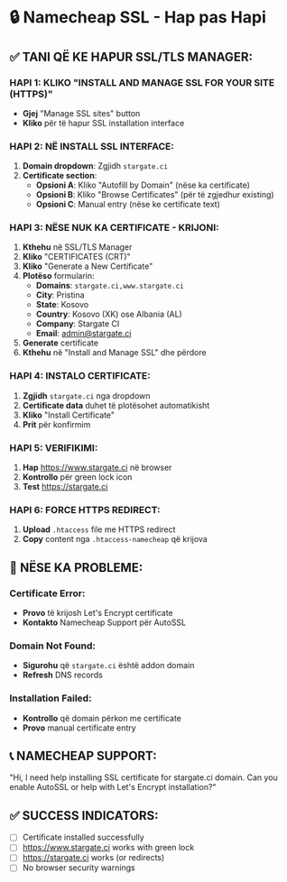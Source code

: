 # 🔒 Namecheap SSL - Hap pas Hapi

## ✅ TANI QË KE HAPUR SSL/TLS MANAGER:

### **HAPI 1: KLIKO "INSTALL AND MANAGE SSL FOR YOUR SITE (HTTPS)"**
- **Gjej** "Manage SSL sites" button
- **Kliko** për të hapur SSL installation interface

### **HAPI 2: NË INSTALL SSL INTERFACE:**
1. **Domain dropdown**: Zgjidh `stargate.ci`
2. **Certificate section**: 
   - **Opsioni A**: Kliko "Autofill by Domain" (nëse ka certificate)
   - **Opsioni B**: Kliko "Browse Certificates" (për të zgjedhur existing)
   - **Opsioni C**: Manual entry (nëse ke certificate text)

### **HAPI 3: NËSE NUK KA CERTIFICATE - KRIJONI:**
1. **Kthehu** në SSL/TLS Manager
2. **Kliko** "CERTIFICATES (CRT)"
3. **Kliko** "Generate a New Certificate"
4. **Plotëso** formularin:
   - **Domains**: `stargate.ci,www.stargate.ci` 
   - **City**: Pristina
   - **State**: Kosovo
   - **Country**: Kosovo (XK) ose Albania (AL)
   - **Company**: Stargate CI
   - **Email**: admin@stargate.ci
5. **Generate** certificate
6. **Kthehu** në "Install and Manage SSL" dhe përdore

### **HAPI 4: INSTALO CERTIFICATE:**
1. **Zgjidh** `stargate.ci` nga dropdown
2. **Certificate data** duhet të plotësohet automatikisht
3. **Kliko** "Install Certificate"
4. **Prit** për konfirmim

### **HAPI 5: VERIFIKIMI:**
1. **Hap** https://www.stargate.ci në browser
2. **Kontrollo** për green lock icon
3. **Test** https://stargate.ci

### **HAPI 6: FORCE HTTPS REDIRECT:**
1. **Upload** `.htaccess` file me HTTPS redirect
2. **Copy** content nga `.htaccess-namecheap` që krijova

## 🚨 NËSE KA PROBLEME:

### **Certificate Error:**
- **Provo** të krijosh Let's Encrypt certificate
- **Kontakto** Namecheap Support për AutoSSL

### **Domain Not Found:**
- **Sigurohu** që `stargate.ci` është addon domain
- **Refresh** DNS records

### **Installation Failed:**
- **Kontrollo** që domain përkon me certificate
- **Provo** manual certificate entry

## 📞 NAMECHEAP SUPPORT:
"Hi, I need help installing SSL certificate for stargate.ci domain. Can you enable AutoSSL or help with Let's Encrypt installation?"

## ✅ SUCCESS INDICATORS:
- [ ] Certificate installed successfully
- [ ] https://www.stargate.ci works with green lock
- [ ] https://stargate.ci works (or redirects)
- [ ] No browser security warnings
